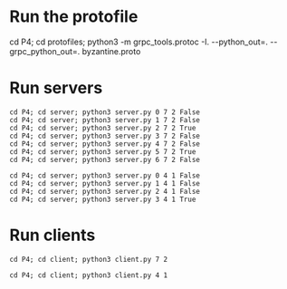 # Run the protofile
cd P4; cd protofiles; python3 -m grpc_tools.protoc -I. --python_out=. --grpc_python_out=. byzantine.proto

# Run servers
```Testcase 1
cd P4; cd server; python3 server.py 0 7 2 False 
cd P4; cd server; python3 server.py 1 7 2 False  
cd P4; cd server; python3 server.py 2 7 2 True   
cd P4; cd server; python3 server.py 3 7 2 False  
cd P4; cd server; python3 server.py 4 7 2 False  
cd P4; cd server; python3 server.py 5 7 2 True   
cd P4; cd server; python3 server.py 6 7 2 False  
```

```Testcase 2
cd P4; cd server; python3 server.py 0 4 1 False
cd P4; cd server; python3 server.py 1 4 1 False
cd P4; cd server; python3 server.py 2 4 1 False
cd P4; cd server; python3 server.py 3 4 1 True
```


# Run clients
```Testcase 1
cd P4; cd client; python3 client.py 7 2
```

```Testcase 2
cd P4; cd client; python3 client.py 4 1
```

